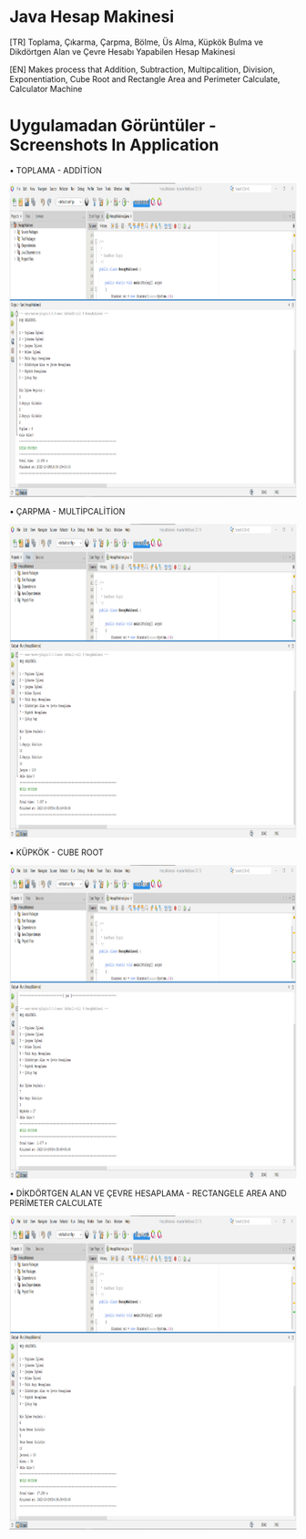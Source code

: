 # Java Hesap Makinesi
[TR] Toplama, Çıkarma, Çarpma, Bölme, Üs Alma, Küpkök Bulma ve Dikdörtgen Alan ve Çevre Hesabı Yapabilen Hesap Makinesi 

[EN] Makes process that Addition, Subtraction, Multipcalition, Division, Exponentiation, Cube Root and Rectangle Area and Perimeter Calculate, Calculator Machine

# Uygulamadan Görüntüler - Screenshots In Application
 
 • TOPLAMA - ADDİTİON
 
 <img src="Java p1.png" width="1000" height="550"/> 
 
 • ÇARPMA - MULTİPCALİTİON
 
 <img src="Java p2.png" width="1000" height="550"/> 
 
 • KÜPKÖK - CUBE ROOT
 
 <img src="Java p3.png" width="1000" height="550"/> 
 
 • DİKDÖRTGEN ALAN VE ÇEVRE HESAPLAMA - RECTANGELE AREA AND PERİMETER CALCULATE
 
 <img src="Java p4.png" width="1000" height="550"/> 
